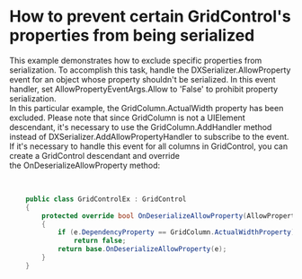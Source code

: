 # How to prevent certain GridControl's properties from being serialized


<p>This example demonstrates how to exclude specific properties from serialization. To accomplish this task, handle the DXSerializer.AllowProperty event for an object whose property shouldn't be serialized. In this event handler, set AllowPropertyEventArgs.Allow to 'False' to prohibit property serialization. <br />In this particular example, the GridColumn.ActualWidth property has been excluded. Please note that since GridColumn is not a UIElement descendant, it's necessary to use the GridColumn.AddHandler method instead of DXSerializer.AddAllowPropertyHandler to subscribe to the event.<br />If it's necessary to handle this event for all columns in GridControl, you can create a GridControl descendant and override the OnDeserializeAllowProperty method:</p>
<br />


```cs
    public class GridControlEx : GridControl
    {
        protected override bool OnDeserializeAllowProperty(AllowPropertyEventArgs e)
        {
            if (e.DependencyProperty == GridColumn.ActualWidthProperty)
                return false;
            return base.OnDeserializeAllowProperty(e);
        }
    }
```



<br/>


